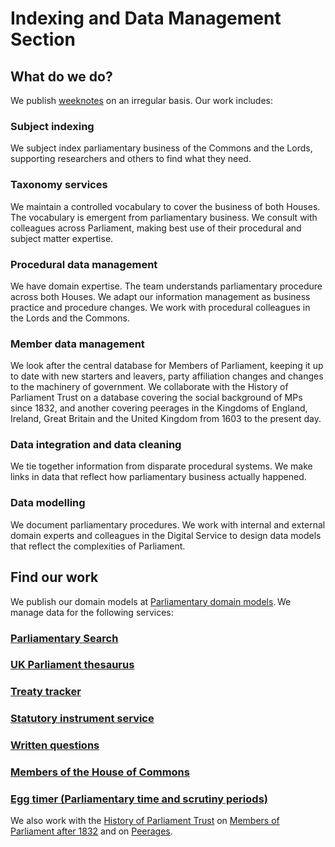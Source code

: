 # Indexing and Data Management Section

## What do we do?  

We publish [weeknotes](https://ukparliament.github.io/ontologies/meta/weeknotes/) on an irregular basis. Our work includes:

### Subject indexing 
We subject index parliamentary business of the Commons and the Lords, supporting researchers and others to find what they need.

### Taxonomy services
We maintain a controlled vocabulary to cover the business of both Houses. The vocabulary is emergent from parliamentary business. We consult with colleagues across Parliament, making best use of their procedural and subject matter expertise. 

### Procedural data management 
We have domain expertise. The team understands parliamentary procedure across both Houses. We adapt our information management as business practice and procedure changes. We work with procedural colleagues in the Lords and the Commons. 

### Member data management
We look after the central database for Members of Parliament, keeping it up to date with new starters and leavers, party affiliation changes and changes to the machinery of government. We collaborate with the History of Parliament Trust on a database covering the social background of MPs since 1832, and another covering peerages in the Kingdoms of England, Ireland, Great Britain and the United Kingdom from 1603 to the present day. 

### Data integration and data cleaning 
We tie together information from disparate procedural systems. We make links in data that reflect how parliamentary business actually happened. 

### Data modelling 
We document parliamentary procedures. We work with internal and external domain experts and colleagues in the Digital Service to design data models that reflect the complexities of Parliament. 

## Find our work
We publish our domain models at [Parliamentary domain models](https://ukparliament.github.io/ontologies/). We manage data for the following services:

### [Parliamentary Search](https://search-material.parliament.uk/)  

### [UK Parliament thesaurus](https://lda.data.parliament.uk/terms/)  

### [Treaty tracker](https://treaties.parliament.uk/)   

### [Statutory instrument service](https://statutoryinstruments.parliament.uk/)  

### [Written questions](https://questions-statements.parliament.uk/)  

### [Members of the House of Commons](https://members.parliament.uk/members/Commons)

### [Egg timer (Parliamentary time and scrutiny periods)](https://api.parliament.uk/egg-timer/meta)

We also work with the [History of Parliament Trust](https://www.historyofparliamentonline.org/) on [Members of Parliament after 1832](https://membersafter1832.historyofparliamentonline.org/)
and on [Peerages](https://peerages.historyofparliamentonline.org/). 

